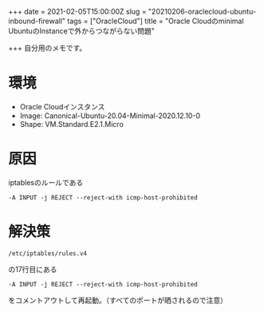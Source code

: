 +++
date = 2021-02-05T15:00:00Z
slug = "20210206-oraclecloud-ubuntu-inbound-firewall"
tags = ["OracleCloud"]
title = "Oracle Cloudのminimal UbuntuのInstanceで外からつながらない問題"

+++
自分用のメモです。

# 環境
- Oracle Cloudインスタンス
- Image: Canonical-Ubuntu-20.04-Minimal-2020.12.10-0
- Shape: VM.Standard.E2.1.Micro

# 原因
iptablesのルールである

```
-A INPUT -j REJECT --reject-with icmp-host-prohibited
```

# 解決策
```
/etc/iptables/rules.v4
```
の17行目にある

```
-A INPUT -j REJECT --reject-with icmp-host-prohibited
```

をコメントアウトして再起動。（すべてのポートが晒されるので注意）
